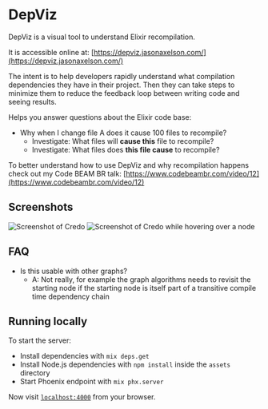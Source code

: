 # DepViz

DepViz is a visual tool to understand Elixir recompilation.

It is accessible online at: [https://depviz.jasonaxelson.com/](https://depviz.jasonaxelson.com/)

The intent is to help developers rapidly understand what compilation dependencies they have in their project. Then they can take steps to minimize them to reduce the feedback loop between writing code and seeing results.

Helps you answer questions about the Elixir code base:
* Why when I change file A does it cause 100 files to recompile?
  * Investigate: What files will **cause this** file to recompile?
  * Investigate: What files does **this file cause** to recompile?

To better understand how to use DepViz and why recompilation happens check out my Code BEAM BR talk: [https://www.codebeambr.com/video/12](https://www.codebeambr.com/video/12)

## Screenshots

![Screenshot of Credo](contrib/screenshot_credo.png)
![Screenshot of Credo while hovering over a node](contrib/screenshot_highlight_credo.png)

## FAQ

* Is this usable with other graphs?
  - A: Not really, for example the graph algorithms needs to revisit the starting node if the starting node is itself part of a transitive compile time dependency chain

## Running locally

To start the server:

  * Install dependencies with `mix deps.get`
  * Install Node.js dependencies with `npm install` inside the `assets` directory
  * Start Phoenix endpoint with `mix phx.server`

Now visit [`localhost:4000`](http://localhost:4040) from your browser.

